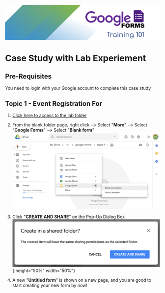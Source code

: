 ![title](/images/title1.png)

# Case Study with Lab Experiement

## Pre-Requisites

You need to login with your Google account to complete this case study

## Topic 1 - Event Registration For

1. [Click here to access to the lab folder](https://drive.google.com/drive/u/0/folders/1xk_swGfC2Z4G2uQ9DE8apMsOeieFEzj1)

2. From the blank folder page, right click --> Select "**More**" --> Select "**Google Forms**" --> Select "**Blank form**"
![title|50%](/images/image1.png)

3. Click "**CREATE AND SHARE**" on the Pop-Up Dialog Box
![title](/images/image2.png){:height="50%" width="50%"}

4. A new "**Untitled form**" is shown on a new page, and you are good to start creating your new form by now!
